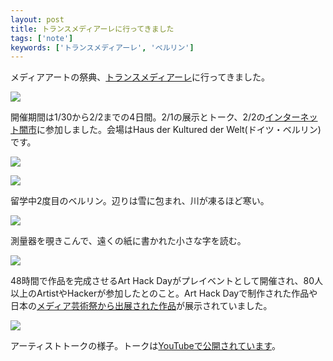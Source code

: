 ```yaml
---
layout: post
title: トランスメディアーレに行ってきました
tags: ['note']
keywords: ['トランスメディアーレ', 'ベルリン']
---
```


メディアアートの祭典、[トランスメディアーレ](http://www.transmediale.de/)に行ってきました。

![ ](/img/blog_transmediale01.jpg)

開催期間は1/30から2/2までの4日間。2/1の展示とトーク、2/2の[インターネット闇市](/ja/posts/internet-black-market/)に参加しました。会場はHaus der Kultured der Welt(ドイツ・ベルリン)です。

![ ](/img/blog_transmediale02.jpg)

![ ](/img/blog_transmediale03.jpg)

留学中2度目のベルリン。辺りは雪に包まれ、川が凍るほど寒い。

![ ](/img/blog_transmediale11.jpg)

測量器を覗きこんで、遠くの紙に書かれた小さな字を読む。

![ ](/img/blog_transmediale12.jpg)

48時間で作品を完成させるArt Hack Dayがプレイベントとして開催され、80人以上のArtistやHackerが参加したとのこと。Art Hack Dayで制作された作品や日本の[メディア芸術祭から出展された作品](http://jmaf-promote.jp/global/18.html)が展示されていました。

![ ](/img/blog_transmediale21.jpg)

アーティストトークの様子。トークは[YouTubeで公開されています](https://www.youtube.com/channel/UC3enqTa8dIP9YhhMqNWZZ1A)。

